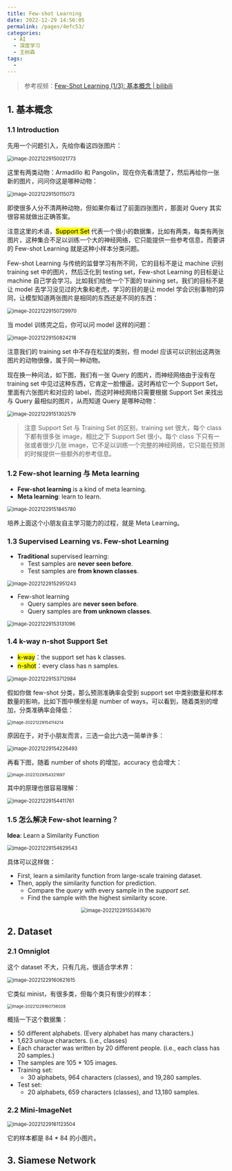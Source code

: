 ```yaml
---
title: Few-shot Learning
date: 2022-12-29 14:56:05
permalink: /pages/4efc53/
categories:
  - AI
  - 深度学习
  - 王树森
tags:
  - 
---
```


> 参考视频：[Few-Shot Learning (1/3): 基本概念 | bilibili](https://www.bilibili.com/video/BV1V44y1r7cx/)

## 1. 基本概念

### 1.1 Introduction

先用一个问题引入，先给你看这四张图片：

<img src="https://notebook-img-1304596351.cos.ap-beijing.myqcloud.com/img/image-20221229150021773.png" alt="image-20221229150021773" style="zoom:80%;" />

这里有两类动物：Armadillo 和 Pangolin，现在你先看清楚了，然后再给你一张新的图片，问问你这是哪种动物：

<img src="https://notebook-img-1304596351.cos.ap-beijing.myqcloud.com/img/image-20221229150115073.png" alt="image-20221229150115073" style="zoom: 80%;" />

即使很多人分不清两种动物，但如果你看过了前面四张图片，那面对 Query 其实很容易就做出正确答案。

注意这里的术语，<mark>Support Set</mark> 代表一个很小的数据集，比如有两类，每类有两张图片，这种集合不足以训练一个大的神经网络，它只能提供一些参考信息，而要讲的 Few-shot Learning 就是这种小样本分类问题。

Few-shot Learning 与传统的监督学习有所不同，它的目标不是让 machine 识别 training set 中的图片，然后泛化到 testing set，Few-shot Learning 的目标是让 machine 自己学会学习。比如我们给他一个下面的 training set，我们的目标不是让 model 去学习没见过的大象和老虎，学习的目的是让 model 学会识别事物的异同，让模型知道两张图片是相同的东西还是不同的东西：

<img src="https://notebook-img-1304596351.cos.ap-beijing.myqcloud.com/img/image-20221229150729970.png" alt="image-20221229150729970" style="zoom:80%;" />

当 model 训练完之后，你可以问 model 这样的问题：

<img src="https://notebook-img-1304596351.cos.ap-beijing.myqcloud.com/img/image-20221229150824218.png" alt="image-20221229150824218" style="zoom:80%;" />

注意我们的 training set 中不存在松鼠的类别，但 model 应该可以识别出这两张图片的动物很像，属于同一种动物。

现在换一种问法，如下图，我们有一张 Query 的图片，而神经网络由于没有在 training set 中见过这种东西，它肯定一脸懵逼，这时再给它一个 Support Set，里面有六张图片和对应的 label，而这时神经网络只需要根据 Support Set 来找出与 Query 最相似的图片，从而知道 Query 是哪种动物：

<img src="https://notebook-img-1304596351.cos.ap-beijing.myqcloud.com/img/image-20221229151302579.png" alt="image-20221229151302579" style="zoom:80%;" />

> 注意 Support Set 与 Training Set 的区别，training set 很大，每个 class 下都有很多张 image，相比之下 Support Set 很小，每个 class 下只有一张或者很少几张 image，它不足以训练一个完整的神经网络，它只能在预测的时候提供一些额外的参考信息。

### 1.2 Few-shot learning 与 Meta learning

+ **Few-shot learning** is a kind of meta learning.
+ **Meta learning**: learn to learn.

<img src="https://notebook-img-1304596351.cos.ap-beijing.myqcloud.com/img/image-20221229151845780.png" alt="image-20221229151845780" style="zoom:80%;" />

培养上面这个小朋友自主学习能力的过程，就是 Meta Learning。

### 1.3 Supervised Learning vs. Few-shot Learning

+ **Traditional** supervised learning:
  + Test samples are **never seen before**.
  + Test samples are **from known classes**.

<img src="https://notebook-img-1304596351.cos.ap-beijing.myqcloud.com/img/image-20221229152951243.png" alt="image-20221229152951243" style="zoom:80%;" />

+ Few-shot learning
  + Query samples are **never seen before**.
  + Query samples are **from unknown classes**.

<img src="https://notebook-img-1304596351.cos.ap-beijing.myqcloud.com/img/image-20221229153131096.png" alt="image-20221229153131096" style="zoom:80%;" />

### 1.4 k-way n-shot Support Set

+ <mark>k-way</mark>：the support set has k classes.
+ <mark>n-shot</mark>：every class has n samples.

<img src="https://notebook-img-1304596351.cos.ap-beijing.myqcloud.com/img/image-20221229153712984.png" alt="image-20221229153712984" style="zoom: 80%;" />

假如你做 few-shot 分类，那么预测准确率会受到 support set 中类别数量和样本数量的影响，比如下图中横坐标是 number of ways，可以看到，随着类别的增加，分类准确率会降低：

<img src="https://notebook-img-1304596351.cos.ap-beijing.myqcloud.com/img/image-20221229154114214.png" alt="image-20221229154114214" style="zoom:67%;" />

原因在于，对于小朋友而言，三选一会比六选一简单许多：

<img src="https://notebook-img-1304596351.cos.ap-beijing.myqcloud.com/img/image-20221229154226493.png" alt="image-20221229154226493" style="zoom:80%;" />

再看下图，随着 number of shots 的增加，accuracy 也会增大：

<img src="https://notebook-img-1304596351.cos.ap-beijing.myqcloud.com/img/image-20221229154321697.png" alt="image-20221229154321697" style="zoom:67%;" />

其中的原理也很容易理解：

<img src="https://notebook-img-1304596351.cos.ap-beijing.myqcloud.com/img/image-20221229154411761.png" alt="image-20221229154411761" style="zoom:80%;" />

### 1.5 怎么解决 Few-shot learning？

**Idea**: Learn a Similarity Function

<img src="https://notebook-img-1304596351.cos.ap-beijing.myqcloud.com/img/image-20221229154629543.png" alt="image-20221229154629543" style="zoom:80%;" />

具体可以这样做：

+ First, learn a similarity function from large-scale training dataset.
+ Then, apply the similarity function for prediction.
  + Compare the *query* with every sample in the *support set*.
  + Find the sample with the highest similarity score.

<center><img src="https://notebook-img-1304596351.cos.ap-beijing.myqcloud.com/img/image-20221229155343670.png" alt="image-20221229155343670" style="zoom:80%;" /></center>

## 2. Dataset

### 2.1 Omniglot

这个 dataset 不大，只有几兆，很适合学术界：

<img src="https://notebook-img-1304596351.cos.ap-beijing.myqcloud.com/img/image-20221229160621615.png" alt="image-20221229160621615" style="zoom:80%;" />

它类似 minist，有很多类，但每个类只有很少的样本：

<img src="https://notebook-img-1304596351.cos.ap-beijing.myqcloud.com/img/image-20221229160736028.png" alt="image-20221229160736028" style="zoom:67%;" />

概括一下这个数据集：

+ 50 different alphabets. (Every alphabet has many characters.)
+ 1,623 unique characters. (i.e., classes)
+ Each character was written by 20 different people. (i.e., each class has 20 samples.)
+ The samples are 105 * 105 images.
+ Training set:
  + 30 alphabets, 964 characters (classes), and 19,280 samples.
+ Test set:
  + 20 alphabets, 659 characters (classes), and 13,180 samples.

### 2.2 Mini-ImageNet

<img src="https://notebook-img-1304596351.cos.ap-beijing.myqcloud.com/img/image-20221229161123504.png" alt="image-20221229161123504" style="zoom:80%;" />

它的样本都是 84 * 84 的小图片。

## 3. Siamese Network

